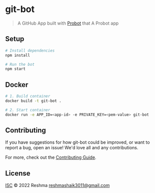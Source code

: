 # git-bot

> A GitHub App built with [Probot](https://github.com/probot/probot) that A Probot app

## Setup

```sh
# Install dependencies
npm install

# Run the bot
npm start
```

## Docker

```sh
# 1. Build container
docker build -t git-bot .

# 2. Start container
docker run -e APP_ID=<app-id> -e PRIVATE_KEY=<pem-value> git-bot
```

## Contributing

If you have suggestions for how git-bot could be improved, or want to report a bug, open an issue! We'd love all and any contributions.

For more, check out the [Contributing Guide](CONTRIBUTING.md).

## License

[ISC](LICENSE) © 2022 Reshma <reshmashaik3011@gmail.com>

